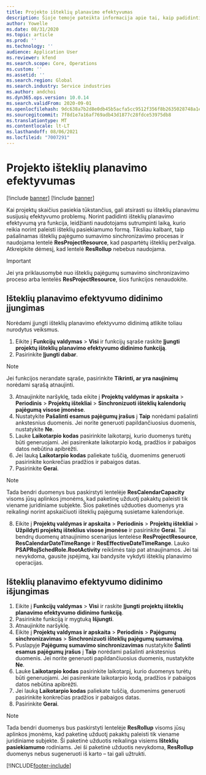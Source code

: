 ```yaml
---
title: Projekto išteklių planavimo efektyvumas
description: Šioje temoje pateikta informacija apie tai, kaip padidinti daugelio projektų išteklių planavimo efektyvumą.
author: Yowelle
ms.date: 08/31/2020
ms.topic: article
ms.prod: ''
ms.technology: ''
audience: Application User
ms.reviewer: kfend
ms.search.scope: Core, Operations
ms.custom: ''
ms.assetid: ''
ms.search.region: Global
ms.search.industry: Service industries
ms.author: andchoi
ms.dyn365.ops.version: 10.0.14
ms.search.validFrom: 2020-09-01
ms.openlocfilehash: 9dc638a7b2d8e0db45b5acfa5cc9512f356f8b2635028748a1e2c3230605c154
ms.sourcegitcommit: 7f8d1e7a16af769adb43d1877c28fdce53975db8
ms.translationtype: MT
ms.contentlocale: lt-LT
ms.lasthandoff: 08/06/2021
ms.locfileid: "7007291"
---
```

# <a name="project-resource-scheduling-performance"></a>Projekto išteklių planavimo efektyvumas

[!include [banner](../includes/banner.md)]
[!include [banner](../includes/preview-banner.md)]


Kai projektų skaičius pasiekia tūkstančius, gali atsirasti su išteklių planavimu susijusių efektyvumo problemų. Norint padidinti išteklių planavimo efektyvumą yra funkcija, leidžianti naudotojams sutrumpinti laiką, kurio reikia norint paleisti išteklių pasiekiamumo formą. Tiksliau kalbant, taip pašalinamas išteklių pajėgumo sumavimo sinchronizavimo procesas ir naudojama lentelė **ResProjectResource**, kad paspartėtų išteklių peržvalga. Atkreipkite dėmesį, kad lentelė **ResRollup** nebebus naudojama.

> [!IMPORTANT]
> Jei yra priklausomybė nuo išteklių pajėgumų sumavimo sinchronizavimo proceso arba lentelės **ResProjectResource**, šios funkcijos nenaudokite.

## <a name="enable-resource-scheduling-performance-enhancement"></a>Išteklių planavimo efektyvumo didinimo įjungimas
Norėdami įjungti išteklių planavimo efektyvumo didinimą atlikite toliau nurodytus veiksmus.

1. Eikite į **Funkcijų valdymas** > **Visi** ir funkcijų sąraše raskite **Įjungti projektų išteklių planavimo efektyvumo didinimo funkciją**.
2. Pasirinkite **Įjungti dabar**.

> [!NOTE]
> Jei funkcijos nerandate sąraše, pasirinkite **Tikrinti, ar yra naujinimų** norėdami sąrašą atnaujinti.

3. Atnaujinkite naršyklę, tada eikite į **Projektų valdymas ir apskaita** > **Periodinis** > **Projektų ištekliai** > **Sinchronizuoti išteklių kalendorių pajėgumą visose įmonėse**.
4. Nustatykite **Pašalinti esamus pajėgumų įrašus** į **Taip** norėdami pašalinti ankstesnius duomenis. Jei norite generuoti papildančiuosius duomenis, nustatykite **Ne**.
5. Lauke **Laikotarpio kodas** pasirinkite laikotarpį, kurio duomenys turėtų būti generuojami. Jei pasirenkate laikotarpio kodą, pradžios ir pabaigos datos nebūtina apibrėžti.
6. Jei lauką **Laikotarpio kodas** paliekate tuščią, duomenims generuoti pasirinkite konkrečias pradžios ir pabaigos datas.
7. Pasirinkite **Gerai**.

 > [!NOTE]
 > Tada bendri duomenys bus paskirstyti lentelėje **ResCalendarCapacity** visoms jūsų aplinkos įmonėms, kad paketinę užduotį pakaktų paleisti tik viename juridiniame subjekte. Šios paketinės užduoties duomenys yra reikalingi norint apskaičiuoti išteklių pajėgumą susietame kalendoriuje.

8. Eikite į **Projektų valdymas ir apskaita** > **Periodinis** > **Projektų ištekliai** > **Užpildyti projektų išteklius visose įmonėse** ir pasirinkite **Gerai**. Tai bendrų duomenų atnaujinimo scenarijus lentelėse **ResProjectResource**, **ResCalendarDateTimeRange** ir **ResEffectiveDateTimeRange**. Lauko **PSAPRojSchedRole.RootActivity** reikšmės taip pat atnaujinamos. Jei tai nevykdoma, gausite įspėjimą, kai bandysite vykdyti išteklių planavimo operacijas.
 
## <a name="turn-off-resource-scheduling-performance-enhancement"></a>Išteklių planavimo efektyvumo didinimo išjungimas

1. Eikite į **Funkcijų valdymas** > **Visi** ir raskite **Įjungti projektų išteklių planavimo efektyvumo didinimo funkciją**.
2. Pasirinkite funkciją ir mygtuką **Išjungti**.
3. Atnaujinkite naršyklę.
4. Eikite į **Projektų valdymas ir apskaita** > **Periodinis** > **Pajėgumų sinchronizavimas** > **Sinchronizuoti išteklių pajėgumų sumavimą**.
5. Puslapyje **Pajėgumų sumavimo sinchronizavimas** nustatykite **Šalinti esamus pajėgumų įrašus** į **Taip** norėdami pašalinti ankstesnius duomenis. Jei norite generuoti papildančiuosius duomenis, nustatykite **Ne**.
6. Lauke **Laikotarpio kodas** pasirinkite laikotarpį, kurio duomenys turėtų būti generuojami. Jei pasirenkate laikotarpio kodą, pradžios ir pabaigos datos nebūtina apibrėžti.
7. Jei lauką **Laikotarpio kodas** paliekate tuščią, duomenims generuoti pasirinkite konkrečias pradžios ir pabaigos datas.
8. Pasirinkite **Gerai**.

> [!NOTE]
> Tada bendri duomenys bus paskirstyti lentelėje **ResRollup** visoms jūsų aplinkos įmonėms, kad paketinę užduotį pakaktų paleisti tik viename juridiniame subjekte. Ši paketinė užduotis reikalinga visiems **Išteklių pasiekiamumo** rodiniams. Jei ši paketinė užduotis nevykdoma, **ResRollup** duomenys nebus sugeneruoti iš karto – tai gali užtrukti.


[!INCLUDE[footer-include](../includes/footer-banner.md)]